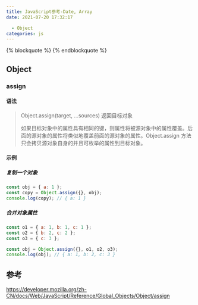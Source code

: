 ```yaml
---
title: JavaScript参考-Date, Array
date: 2021-07-20 17:32:17

  - Object
categories: js
---
```


{% blockquote %}
{% endblockquote %}

## Object

### assign

#### 语法

> Object.assign(target, ...sources)
> 返回目标对象
>
> 如果目标对象中的属性具有相同的键，则属性将被源对象中的属性覆盖。后面的源对象的属性将类似地覆盖前面的源对象的属性。Object.assign 方法只会拷贝源对象自身的并且可枚举的属性到目标对象。

#### 示例

##### 复制一个对象

```js
const obj = { a: 1 };
const copy = Object.assign({}, obj);
console.log(copy); // { a: 1 }
```

##### 合并对象属性

```js
const o1 = { a: 1, b: 1, c: 1 };
const o2 = { b: 2, c: 2 };
const o3 = { c: 3 };

const obj = Object.assign({}, o1, o2, o3);
console.log(obj); // { a: 1, b: 2, c: 3 }
```

## 参考

https://developer.mozilla.org/zh-CN/docs/Web/JavaScript/Reference/Global_Objects/Object/assign
